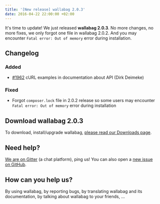```yaml
---
title: '[New release] wallabag 2.0.3'
date: 2016-04-22 22:00:00 +02:00
---
```


It's time to update! We just released **wallabag 2.0.3**. No more changes, no more fixes, we only forgot one file in wallabag 2.0.2. And you may encounter `Fatal error: Out of memory` error during installation. 

## Changelog

### Added

- [#1962](https://github.com/wallabag/wallabag/pull/1962) cURL examples in documentation about API (Dirk Deimeke)

### Fixed

- Forgot `composer.lock` file in 2.0.2 release so some users may encounter `Fatal error: Out of memory` error during installation

## Download wallabag 2.0.3

To download, install/upgrade wallabag, [please read our Downloads page](https://www.wallabag.org/pages/download-wallabag.html). 

## Need help?

[We are on Gitter](https://gitter.im/wallabag/wallabag) (a chat platform), ping us! You can also open a [new issue on GitHub](https://github.com/wallabag/wallabag/issues/new).

## How can you help us?

By using wallabag, by reporting bugs, by translating wallabag and its documentation, by talking about wallabag to your friends, ...